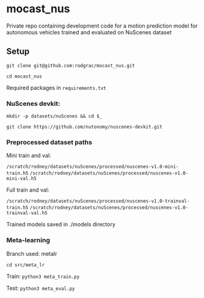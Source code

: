 # mocast_nus
Private repo containing development code for a motion prediction model for autonomous vehicles trained and evaluated on NuScenes dataset

## Setup
```git clone git@github.com:rodgrac/mocast_nus.git```

```cd mocast_nus```

Required packages in ```requirements.txt```

### NuScenes devkit:

```mkdir -p datasets/nuScenes && cd $_```

```git clone https://github.com/nutonomy/nuscenes-devkit.git```

### Preprocessed dataset paths

Mini train and val:

```/scratch/rodney/datasets/nuScenes/processed/nuscenes-v1.0-mini-train.h5```
```/scratch/rodney/datasets/nuScenes/processed/nuscenes-v1.0-mini-val.h5```

Full train and val:

```/scratch/rodney/datasets/nuScenes/processed/nuscenes-v1.0-trainval-train.h5```
```/scratch/rodney/datasets/nuScenes/processed/nuscenes-v1.0-trainval-val.h5```

Trained models saved in ./models directory

### Meta-learning

Branch used: metalr

```cd src/meta_lr```

Train: ```python3 meta_train.py```

Test: ```python3 meta_eval.py```
